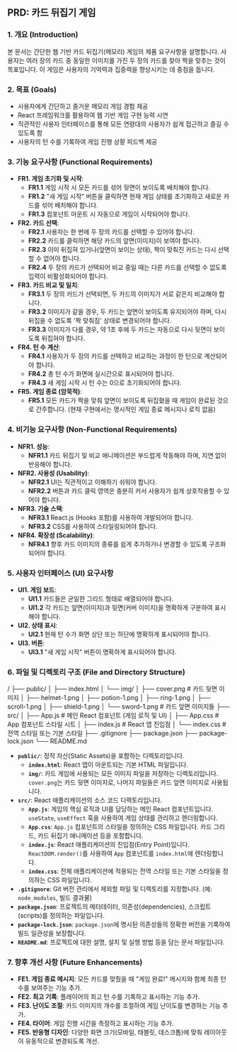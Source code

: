 ## PRD: 카드 뒤집기 게임

### 1. 개요 (Introduction)

본 문서는 간단한 웹 기반 카드 뒤집기(메모리) 게임의 제품 요구사항을 설명합니다. 사용자는 여러 장의 카드 중 동일한 이미지를 가진 두 장의 카드를 찾아 짝을 맞추는 것이 목표입니다. 이 게임은 사용자의 기억력과 집중력을 향상시키는 데 중점을 둡니다.

### 2. 목표 (Goals)

* 사용자에게 간단하고 즐거운 메모리 게임 경험 제공
* React 프레임워크를 활용하여 웹 기반 게임 구현 능력 시연
* 직관적인 사용자 인터페이스를 통해 모든 연령대의 사용자가 쉽게 접근하고 즐길 수 있도록 함
* 사용자의 턴 수를 기록하여 게임 진행 상황 피드백 제공

### 3. 기능 요구사항 (Functional Requirements)

* **FR1. 게임 초기화 및 시작**:
    * **FR1.1** 게임 시작 시 모든 카드를 섞어 뒷면이 보이도록 배치해야 합니다.
    * **FR1.2** "새 게임 시작" 버튼을 클릭하면 현재 게임 상태를 초기화하고 새로운 카드를 섞어 배치해야 합니다.
    * **FR1.3** 컴포넌트 마운트 시 자동으로 게임이 시작되어야 합니다.
* **FR2. 카드 선택**:
    * **FR2.1** 사용자는 한 번에 두 장의 카드를 선택할 수 있어야 합니다.
    * **FR2.2** 카드를 클릭하면 해당 카드의 앞면(이미지)이 보여야 합니다.
    * **FR2.3** 이미 뒤집혀 있거나(앞면이 보이는 상태), 짝이 맞춰진 카드는 다시 선택할 수 없어야 합니다.
    * **FR2.4** 두 장의 카드가 선택되어 비교 중일 때는 다른 카드를 선택할 수 없도록 입력이 비활성화되어야 합니다.
* **FR3. 카드 비교 및 일치**:
    * **FR3.1** 두 장의 카드가 선택되면, 두 카드의 이미지가 서로 같은지 비교해야 합니다.
    * **FR3.2** 이미지가 같을 경우, 두 카드는 앞면이 보이도록 유지되어야 하며, 다시 뒤집을 수 없도록 '짝 맞춰짐' 상태로 변경되어야 합니다.
    * **FR3.3** 이미지가 다를 경우, 약 1초 후에 두 카드는 자동으로 다시 뒷면이 보이도록 뒤집혀야 합니다.
* **FR4. 턴 수 계산**:
    * **FR4.1** 사용자가 두 장의 카드를 선택하고 비교하는 과정이 한 턴으로 계산되어야 합니다.
    * **FR4.2** 총 턴 수가 화면에 실시간으로 표시되어야 합니다.
    * **FR4.3** 새 게임 시작 시 턴 수는 0으로 초기화되어야 합니다.
* **FR5. 게임 종료 (암묵적)**:
    * **FR5.1** 모든 카드가 짝을 맞춰 앞면이 보이도록 뒤집혔을 때 게임이 완료된 것으로 간주합니다. (현재 구현에서는 명시적인 게임 종료 메시지나 로직 없음)

### 4. 비기능 요구사항 (Non-Functional Requirements)

* **NFR1. 성능**:
    * **NFR1.1** 카드 뒤집기 및 비교 애니메이션은 부드럽게 작동해야 하며, 지연 없이 반응해야 합니다.
* **NFR2. 사용성 (Usability)**:
    * **NFR2.1** UI는 직관적이고 이해하기 쉬워야 합니다.
    * **NFR2.2** 버튼과 카드 클릭 영역은 충분히 커서 사용자가 쉽게 상호작용할 수 있어야 합니다.
* **NFR3. 기술 스택**:
    * **NFR3.1** React.js (Hooks 포함)를 사용하여 개발되어야 합니다.
    * **NFR3.2** CSS를 사용하여 스타일링되어야 합니다.
* **NFR4. 확장성 (Scalability)**:
    * **NFR4.1** 향후 카드 이미지의 종류를 쉽게 추가하거나 변경할 수 있도록 구조화되어야 합니다.

### 5. 사용자 인터페이스 (UI) 요구사항

* **UI1. 게임 보드**:
    * **UI1.1** 카드들은 균일한 그리드 형태로 배열되어야 합니다.
    * **UI1.2** 각 카드는 앞면(이미지)과 뒷면(커버 이미지)을 명확하게 구분하여 표시해야 합니다.
* **UI2. 상태 표시**:
    * **UI2.1** 현재 턴 수가 화면 상단 또는 하단에 명확하게 표시되어야 합니다.
* **UI3. 버튼**:
    * **UI3.1** "새 게임 시작" 버튼이 명확하게 표시되어야 합니다.

### 6. 파일 및 디렉토리 구조 (File and Directory Structure)

/
├── public/
│   ├── index.html
│   └── img/
│       ├── cover.png         # 카드 뒷면 이미지
│       ├── helmet-1.png
│       ├── potion-1.png
│       ├── ring-1.png
│       ├── scroll-1.png
│       ├── shield-1.png
│       └── sword-1.png       # 카드 앞면 이미지들
├── src/
│   ├── App.js                # 메인 React 컴포넌트 (게임 로직 및 UI)
│   ├── App.css               # App 컴포넌트 스타일 시트
│   ├── index.js              # React 앱 진입점
│   └── index.css             # 전역 스타일 또는 기본 스타일
├── .gitignore
├── package.json
├── package-lock.json
└── README.md

* **`public/`**: 정적 자산(Static Assets)을 포함하는 디렉토리입니다.
    * **`index.html`**: React 앱이 마운트되는 기본 HTML 파일입니다.
    * **`img/`**: 카드 게임에 사용되는 모든 이미지 파일을 저장하는 디렉토리입니다. `cover.png`는 카드 뒷면 이미지로, 나머지 파일들은 카드 앞면 이미지로 사용됩니다.
* **`src/`**: React 애플리케이션의 소스 코드 디렉토리입니다.
    * **`App.js`**: 게임의 핵심 로직과 UI를 담당하는 메인 React 컴포넌트입니다. `useState`, `useEffect` 훅을 사용하여 게임 상태를 관리하고 렌더링합니다.
    * **`App.css`**: `App.js` 컴포넌트의 스타일을 정의하는 CSS 파일입니다. 카드 그리드, 카드 뒤집기 애니메이션 등을 포함합니다.
    * **`index.js`**: React 애플리케이션의 진입점(Entry Point)입니다. `ReactDOM.render()`를 사용하여 `App` 컴포넌트를 `index.html`에 렌더링합니다.
    * **`index.css`**: 전체 애플리케이션에 적용되는 전역 스타일 또는 기본 스타일을 정의하는 CSS 파일입니다.
* **`.gitignore`**: Git 버전 관리에서 제외할 파일 및 디렉토리를 지정합니다. (예: `node_modules`, 빌드 결과물)
* **`package.json`**: 프로젝트의 메타데이터, 의존성(dependencies), 스크립트(scripts)를 정의하는 파일입니다.
* **`package-lock.json`**: `package.json`에 명시된 의존성들의 정확한 버전을 기록하여 빌드 일관성을 보장합니다.
* **`README.md`**: 프로젝트에 대한 설명, 설치 및 실행 방법 등을 담는 문서 파일입니다.

### 7. 향후 개선 사항 (Future Enhancements)

* **FE1. 게임 종료 메시지**: 모든 카드를 맞췄을 때 "게임 완료!" 메시지와 함께 최종 턴 수를 보여주는 기능 추가.
* **FE2. 최고 기록**: 플레이어의 최고 턴 수를 기록하고 표시하는 기능 추가.
* **FE3. 난이도 조절**: 카드 이미지의 개수를 조절하여 게임 난이도를 변경하는 기능 추가.
* **FE4. 타이머**: 게임 진행 시간을 측정하고 표시하는 기능 추가.
* **FE5. 반응형 디자인**: 다양한 화면 크기(모바일, 태블릿, 데스크톱)에 맞춰 레이아웃이 유동적으로 변경되도록 개선.

